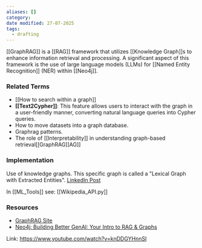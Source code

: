 ```yaml
---
aliases: []
category: 
date modified: 27-07-2025
tags:
  - drafting
---
```

[[GraphRAG]] is a [[RAG]] framework that utilizes [[Knowledge Graph]]s to enhance information retrieval and processing. A significant aspect of this framework is the use of large language models (LLMs) for [[Named Entity Recognition]] (NER) within [[Neo4j]].

### Related Terms
- [[How to search within a graph]]
- **[[Text2Cypher]]**: This feature allows users to interact with the graph in a user-friendly manner, converting natural language queries into Cypher queries.
- How to move datasets into a graph database.
- Graphrag patterns.
- The role of [[Interpretability]] in understanding graph-based retrieval[[GraphRAG]]AG]]

### Implementation

Use of knowledge graphs. This specific graph is called a "Lexical Graph with Extracted Entities".
[LinkedIn Post](https://www.linkedin.com/posts/rani-baghezza-69b154b8_thats-why-im-bullish-on-knowledge-graphs-activity-7287474722039033857-BXyN?utm_source=share&utm_medium=member_desktop)

In [[ML_Tools]] see: [[Wikipedia_API.py]]
### Resources

- [GraphRAG Site](https://graphrag.com/concepts/intro-to-graphrag/)
- [Neo4j: Building Better GenAI: Your Intro to RAG & Graphs](https://www.youtube.com/watch?v=OuyTENdRcNs)

Link: https://www.youtube.com/watch?v=knDDGYHnnSI



